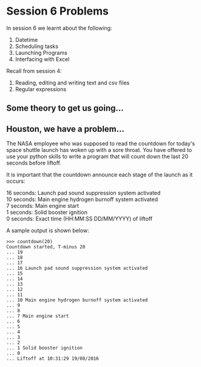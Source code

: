 # Session 6 Problems

In session 6 we learnt about the following:

1. Datetime
2. Scheduling tasks
3. Launching Programs
4. Interfacing with Excel

Recall from session 4:

1. Reading, editing and writing text and csv files
2. Regular expressions

## Some theory to get us going...



## Houston, we have a problem...

The NASA employee who was supposed to read the countdown for today's space shuttle launch has woken up with a sore throat.
You have offered to use your python skills to write a program that will count down the last 20 seconds before liftoff.

It is important that the countdown announce each stage of the launch as it occurs:

16 seconds: Launch pad sound suppression system activated  
10 seconds: Main engine hydrogen burnoff system activated  
7 seconds: Main engine start  
1 seconds: Solid booster ignition  
0 seconds: Exact time (HH:MM:SS DD/MM/YYYY) of liftoff

A sample output is shown below:

```
>>> countdown(20)
Countdown started, T-minus 20
... 19
... 18
... 17
... 16 Launch pad sound suppression system activated
... 15
... 14
... 13
... 12
... 11
... 10 Main engine hydrogen burnoff system activated
... 9
... 8
... 7 Main engine start
... 6
... 5
... 4
... 3
... 2
... 1 Solid booster ignition
... 0
... Liftoff at 10:31:29 19/08/2016
```
